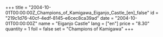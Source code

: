 +++
title = "2004-10-01T00:00:00Z_Champions_of_Kamigawa_Eiganjo_Castle_[en]_false"
id = "219c1d76-40cf-4edf-8145-e6cec8ca39ad"
date = "2004-10-01T00:00:00Z"
name = "Eiganjo Castle"
lang = ["en"]
price = "8.30"
quantity = 1
foil = false
set = "Champions of Kamigawa"
+++
